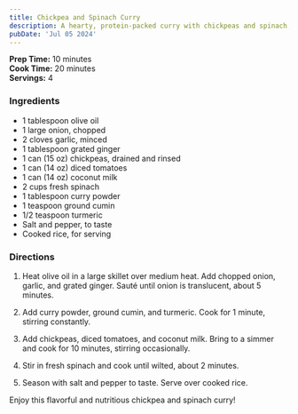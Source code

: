 ```yaml
---
title: Chickpea and Spinach Curry
description: A hearty, protein-packed curry with chickpeas and spinach, perfect for a comforting meal.
pubDate: 'Jul 05 2024'
---
```


**Prep Time:** 10 minutes  
**Cook Time:** 20 minutes  
**Servings:** 4  

### Ingredients

- 1 tablespoon olive oil
- 1 large onion, chopped
- 2 cloves garlic, minced
- 1 tablespoon grated ginger
- 1 can (15 oz) chickpeas, drained and rinsed
- 1 can (14 oz) diced tomatoes
- 1 can (14 oz) coconut milk
- 2 cups fresh spinach
- 1 tablespoon curry powder
- 1 teaspoon ground cumin
- 1/2 teaspoon turmeric
- Salt and pepper, to taste
- Cooked rice, for serving

### Directions

1. Heat olive oil in a large skillet over medium heat. Add chopped onion, garlic, and grated ginger. Sauté until onion is translucent, about 5 minutes.

2. Add curry powder, ground cumin, and turmeric. Cook for 1 minute, stirring constantly.

3. Add chickpeas, diced tomatoes, and coconut milk. Bring to a simmer and cook for 10 minutes, stirring occasionally.

4. Stir in fresh spinach and cook until wilted, about 2 minutes.

5. Season with salt and pepper to taste. Serve over cooked rice.

Enjoy this flavorful and nutritious chickpea and spinach curry!
